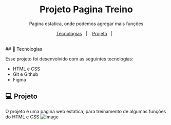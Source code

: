 <h1 align="center"> Projeto Pagina Treino </h1>

<p align="center">
Pagina estatica, onde podemos agregar mais funções <br/>

<p align="center">
  <a href="#-tecnologias">Tecnologias</a>&nbsp;&nbsp;&nbsp;|&nbsp;&nbsp;&nbsp;
  <a href="#-projeto">Projeto</a>&nbsp;&nbsp;&nbsp;|&nbsp;&nbsp;&nbsp;
  
</p>

<br>
## 🚀 Tecnologias

Esse projeto foi desenvolvido com as seguintes tecnologias:

- HTML e CSS
- Git e Github
- Figma

## 💻 Projeto

O projeto é uma pagina web estatica, para treinamento de algumas funções do HTML e CSS
![image](https://github.com/RodolffoMacedo/paginatreino/assets/146378931/5cdc922c-4ffd-4265-a9fd-ef9c857b4bee)
